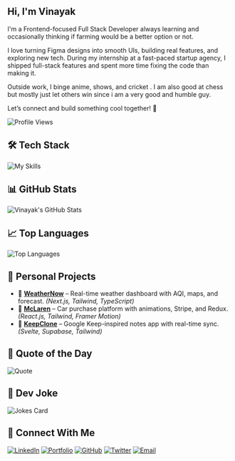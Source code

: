 ##  Hi, I'm Vinayak

I'm a Frontend-focused Full Stack Developer always learning and occasionally thinking if farming would be a better option or not.

I love turning Figma designs into smooth UIs, building real features, and exploring new tech. During my internship at a fast-paced startup agency, I shipped full-stack features and spent more time fixing the code than making it.

Outside work, I binge anime, shows, and cricket . I am also good at chess but mostly just let others win since i am a very good and humble guy.

Let’s connect and build something cool together! 🚀

![Profile Views](https://komarev.com/ghpvc/?username=vinayak-gcc&color=blue)

## 🛠 Tech Stack

![My Skills](https://skillicons.dev/icons?i=js,ts,py,react,nextjs,nodejs,express,postgres,mongodb,redis,svelte,tailwind,bootstrap,redux,git,docker,firebase,supabase,prisma,vercel)

## 📊 GitHub Stats

  <img src="https://github-readme-stats.vercel.app/api?username=vinayak-gcc&show_icons=true&theme=radical" alt="Vinayak's GitHub Stats" />

## 📈 Top Languages

  <img src="https://github-readme-stats.vercel.app/api/top-langs/?username=vinayak-gcc&layout=compact&theme=radical" alt="Top Languages" />

## 🚀 Personal Projects

- 🔸 [**WeatherNow**](https://weathernow-ten.vercel.app/) – Real-time weather dashboard with AQI, maps, and forecast. *(Next.js, Tailwind, TypeScript)*  
- 🔸 [**McLaren**](https://mclaren-three.vercel.app/) – Car purchase platform with animations, Stripe, and Redux. *(React.js, Tailwind, Framer Motion)*  
- 🔸 [**KeepClone**](https://keep-clone-kappa.vercel.app/) – Google Keep-inspired notes app with real-time sync. *(Svelte, Supabase, Tailwind)*

## 💬 Quote of the Day
![Quote](https://quotes-github-readme.vercel.app/api?type=horizontal&theme=radical)

## 👀 Dev Joke
![Jokes Card](https://readme-jokes.vercel.app/api?theme=radical)

## 🔗 Connect With Me

[![LinkedIn](https://img.shields.io/badge/LinkedIn-blue?logo=linkedin)](https://www.linkedin.com/in/vinayak-pathak-b7aa7a205/) 
[![Portfolio](https://img.shields.io/badge/Portfolio-%23ffb703?logo=vercel&logoColor=black&labelColor=white)](https://vinayakpathak.vercel.app/) 
[![GitHub](https://img.shields.io/badge/GitHub-%23121011?logo=github&logoColor=white)](https://github.com/vinayak-gcc) 
[![Twitter](https://img.shields.io/badge/Twitter-%231DA1F2?logo=twitter)](https://x.com/_Vinayak79) 
[![Email](https://img.shields.io/badge/Email-D14836?logo=gmail&logoColor=white)](mailto:pathakvinayakk@gmail.com) 
